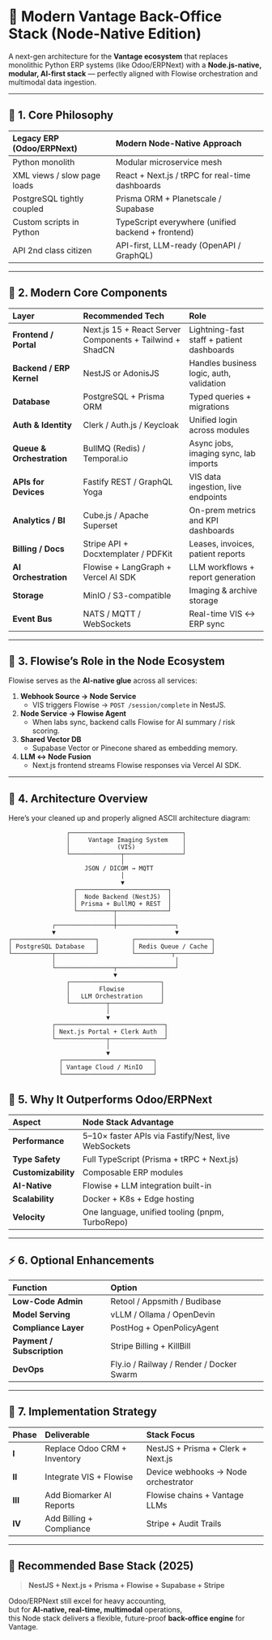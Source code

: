 # 🧱 Modern Vantage Back-Office Stack (Node-Native Edition)

A next-gen architecture for the **Vantage ecosystem** that replaces monolithic Python ERP systems (like Odoo/ERPNext) with a **Node.js-native, modular, AI-first stack** — perfectly aligned with Flowise orchestration and multimodal data ingestion.

---

## 🧠 1. Core Philosophy

| Legacy ERP (Odoo/ERPNext) | Modern Node-Native Approach |
|:--|:--|
| Python monolith | Modular microservice mesh |
| XML views / slow page loads | React + Next.js / tRPC for real-time dashboards |
| PostgreSQL tightly coupled | Prisma ORM + Planetscale / Supabase |
| Custom scripts in Python | TypeScript everywhere (unified backend + frontend) |
| API 2nd class citizen | API-first, LLM-ready (OpenAPI / GraphQL) |

---

## 🧩 2. Modern Core Components

| Layer | Recommended Tech | Role |
|:--|:--|:--|
| **Frontend / Portal** | Next.js 15 + React Server Components + Tailwind + ShadCN | Lightning-fast staff + patient dashboards |
| **Backend / ERP Kernel** | NestJS or AdonisJS | Handles business logic, auth, validation |
| **Database** | PostgreSQL + Prisma ORM | Typed queries + migrations |
| **Auth & Identity** | Clerk / Auth.js / Keycloak | Unified login across modules |
| **Queue & Orchestration** | BullMQ (Redis) / Temporal.io | Async jobs, imaging sync, lab imports |
| **APIs for Devices** | Fastify REST / GraphQL Yoga | VIS data ingestion, live endpoints |
| **Analytics / BI** | Cube.js / Apache Superset | On-prem metrics and KPI dashboards |
| **Billing / Docs** | Stripe API + Docxtemplater / PDFKit | Leases, invoices, patient reports |
| **AI Orchestration** | Flowise + LangGraph + Vercel AI SDK | LLM workflows + report generation |
| **Storage** | MinIO / S3-compatible | Imaging & archive storage |
| **Event Bus** | NATS / MQTT / WebSockets | Real-time VIS ↔ ERP sync |

---

## 🧬 3. Flowise’s Role in the Node Ecosystem

Flowise serves as the **AI-native glue** across all services:

1. **Webhook Source → Node Service**  
   - VIS triggers Flowise → `POST /session/complete` in NestJS.
2. **Node Service → Flowise Agent**  
   - When labs sync, backend calls Flowise for AI summary / risk scoring.
3. **Shared Vector DB**  
   - Supabase Vector or Pinecone shared as embedding memory.
4. **LLM ↔ Node Fusion**  
   - Next.js frontend streams Flowise responses via Vercel AI SDK.

---

## 🧩 4. Architecture Overview
Here’s your cleaned up and properly aligned ASCII architecture diagram:


                    ┌───────────────────────────────┐
                    │     Vantage Imaging System    │
                    │             (VIS)             │
                    └──────────────┬────────────────┘
                                   │
                         JSON / DICOM → MQTT
                                   │
                                   ▼
                      ┌─────────────────────────┐
                      │  Node Backend (NestJS)  │
                      │ Prisma + BullMQ + REST  │
                      └──────────┬──────────────┘
                                 │
                ┌────────────────┼────────────────┐
                ▼                                 ▼
    ┌───────────────────────┐         ┌─────────────────────┐
    │ PostgreSQL Database   │         │ Redis Queue / Cache │
    └───────────┬───────────┘         └──────────┬──────────┘
                │                                 │
                └────────────────┬────────────────┘
                                 ▼
                    ┌─────────────────────────┐
                    │        Flowise          │
                    │   LLM Orchestration     │
                    └──────────┬──────────────┘
                               │
                               ▼
                ┌──────────────────────────────┐
                │ Next.js Portal + Clerk Auth  │
                └──────────────┬───────────────┘
                               │
                               ▼
                  ┌─────────────────────────┐
                  │ Vantage Cloud / MinIO   │
                  └─────────────────────────┘



## 🧮 5. Why It Outperforms Odoo/ERPNext

| Aspect | Node Stack Advantage |
|:--|:--|
| **Performance** | 5–10× faster APIs via Fastify/Nest, live WebSockets |
| **Type Safety** | Full TypeScript (Prisma + tRPC + Next.js) |
| **Customizability** | Composable ERP modules |
| **AI-Native** | Flowise + LLM integration built-in |
| **Scalability** | Docker + K8s + Edge hosting |
| **Velocity** | One language, unified tooling (pnpm, TurboRepo) |

---

## ⚡ 6. Optional Enhancements

| Function | Option |
|:--|:--|
| **Low-Code Admin** | Retool / Appsmith / Budibase |
| **Model Serving** | vLLM / Ollama / OpenDevin |
| **Compliance Layer** | PostHog + OpenPolicyAgent |
| **Payment / Subscription** | Stripe Billing + KillBill |
| **DevOps** | Fly.io / Railway / Render / Docker Swarm |

---

## 🧩 7. Implementation Strategy

| Phase | Deliverable | Stack Focus |
|:--|:--|:--|
| **I** | Replace Odoo CRM + Inventory | NestJS + Prisma + Clerk + Next.js |
| **II** | Integrate VIS + Flowise | Device webhooks → Node orchestrator |
| **III** | Add Biomarker AI Reports | Flowise chains + Vantage LLMs |
| **IV** | Add Billing + Compliance | Stripe + Audit Trails |

---

## 🧠 Recommended Base Stack (2025)

> **NestJS + Next.js + Prisma + Flowise + Supabase + Stripe**

Odoo/ERPNext still excel for heavy accounting,  
but for **AI-native, real-time, multimodal** operations,  
this Node stack delivers a flexible, future-proof **back-office engine** for Vantage.



